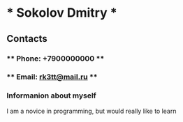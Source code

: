 # * Sokolov Dmitry *
## Contacts
### ** Phone: +7900000000 **
### ** Email: rk3tt@mail.ru **

### Informanion about myself
I am a novice in programming, but would really like to learn


